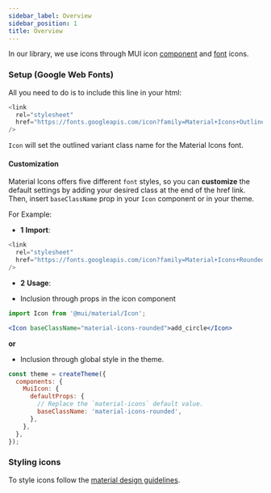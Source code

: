 ```yaml
---
sidebar_label: Overview
sidebar_position: 1
title: Overview
---
```


In our library, we use icons through MUI icon [component](https://mui.com/api/icon/) and [font](https://mui.com/components/icons/#icon-font-icons) icons.


### Setup (Google Web Fonts)

All you need to do is to include this line in your html:

```js
<link
  rel="stylesheet"
  href="https://fonts.googleapis.com/icon?family=Material+Icons+Outlined"
/>

```
`Icon` will set the outlined variant class name for the Material Icons font.

#### Customization

Material Icons offers five different `font` styles, so you can **customize** the default settings by adding your desired
class at the end of the href link.
Then, insert `baseClassName` prop in your `Icon` component or in your theme.

For Example:

- **1** **Import**:
```js
<link
  rel="stylesheet"
  href="https://fonts.googleapis.com/icon?family=Material+Icons+Rounded"
/>

```
- **2** **Usage**:

- Inclusion through props in the icon component
 
```jsx
import Icon from '@mui/material/Icon';

<Icon baseClassName="material-icons-rounded">add_circle</Icon>
```
**or**

 - Inclusion through global style in the theme.
```jsx
const theme = createTheme({
  components: {
    MuiIcon: {
      defaultProps: {
        // Replace the `material-icons` default value.
        baseClassName: 'material-icons-rounded',
      },
    },
  },
});

```

### Styling icons 

To style icons follow the [material design guidelines](https://material.io/design/iconography/product-icons.html#design-principles).
